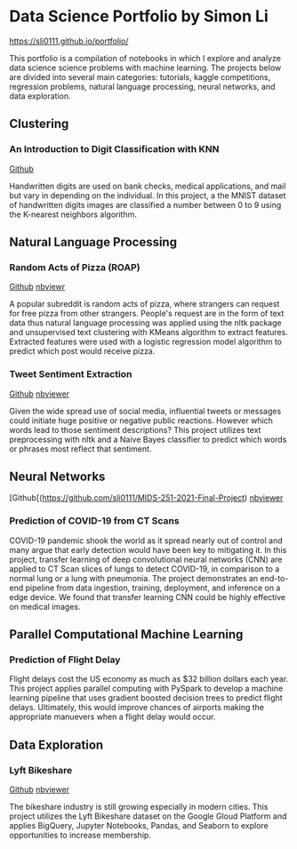 # Data Science Portfolio by Simon Li
https://sli0111.github.io/portfolio/

This portfolio is a compilation of notebooks in which I explore and analyze data science science problems with machine learning.  The projects below are divided into several main categories: tutorials, kaggle competitions, regression problems, natural language processing, neural networks, and data exploration.


## Clustering

### An Introduction to Digit Classification with KNN

[Github](https://sli0111.github.io/MNIST_KNN/)

Handwritten digits are used on bank checks, medical applications, and mail but vary in depending on the individual.  In this project, a the MNIST dataset of handwritten digits images are classified a number between 0 to 9 using the K-nearest neighbors algorithm.


## Natural Language Processing

### Random Acts of Pizza (ROAP)

[Github](https://github.com/sli0111/raop) [nbviewr](https://nbviewer.jupyter.org/github/sli0111/raop/blob/main/Baseline_and_Logistic_Regression_Model_v4.ipynb)

A popular subreddit is random acts of pizza, where strangers can request for free pizza from other strangers.  People's request are in the form of text data thus natural language processing was applied using the nltk package and unsupervised text clustering with KMeans algorithm to extract features.  Extracted features were used with a logistic regression model algorithm to predict which post would receive pizza.

### Tweet Sentiment Extraction

[Github](https://github.com/sli0111/tweet_sentiment_extraction) [nbviewer](https://nbviewer.jupyter.org/github/sli0111/tweet_sentiment_extraction/blob/main/Tweet_Sentiment_Extraction_v1.ipynb)

Given the wide spread use of social media, influential tweets or messages could initiate huge positive or negative public reactions.  However which words lead to those sentiment descriptions?  This project utilizes text preprocessing with nltk and a Naive Bayes classifier to predict which words or phrases most reflect that sentiment.

## Neural Networks

[Github[(https://github.com/sli0111/MIDS-251-2021-Final-Project) [nbviewer](https://github.com/sli0111/MIDS-251-2021-Final-Project/blob/main/ResNet18/ResNet18.ipynb)

### Prediction of COVID-19 from CT Scans

COVID-19 pandemic shook the world as it spread nearly out of control and many argue that early detection would have been key to mitigating it.  In this project, transfer learning of deep convolutional neural networks (CNN) are applied to CT Scan slices of lungs to detect COVID-19, in comparison to a normal lung or a lung with pneumonia.  The project demonstrates an end-to-end pipeline from data ingestion, training, deployment, and inference on a edge device.  We found that transfer learning CNN could be highly effective on medical images.

## Parallel Computational Machine Learning

### Prediction of Flight Delay

Flight delays cost the US economy as much as $32 billion dollars each year.  This project applies parallel computing with PySpark to develop a machine learning pipeline that uses gradient boosted decision trees to predict flight delays.  Ultimately, this would improve chances of airports making the appropriate manuevers when a flight delay would occur.


## Data Exploration

### Lyft Bikeshare

[Github](https://github.com/sli0111/lyft_bikeshare) [nbviewer](https://nbviewer.jupyter.org/github/sli0111/lyft_bikeshare/blob/gh-pages/Lyft%20Bikeshare.ipynb#)

The bikeshare industry is still growing especially in modern cities.  This project utilizes the Lyft Bikeshare dataset on the Google Gloud Platform and applies BigQuery, Jupyter Notebooks, Pandas, and Seaborn to explore opportunities to increase membership.

